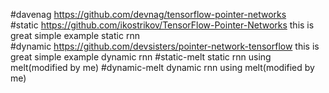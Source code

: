 #davenag https://github.com/devnag/tensorflow-pointer-networks  
#static https://github.com/ikostrikov/TensorFlow-Pointer-Networks  this is great simple example static rnn  
#dynamic https://github.com/devsisters/pointer-network-tensorflow  this is great simple example dynamic rnn 
#static-melt static rnn using melt(modified by me) 
#dynamic-melt dynamic rnn using melt(modified by me)
